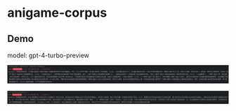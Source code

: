 # anigame-corpus

## Demo

model: gpt-4-turbo-preview

![](https://raw.githubusercontent.com/objnf-dev/anigame-corpus/main/demo/pic1.png)

![](https://raw.githubusercontent.com/objnf-dev/anigame-corpus/main/demo/pic2.png)
